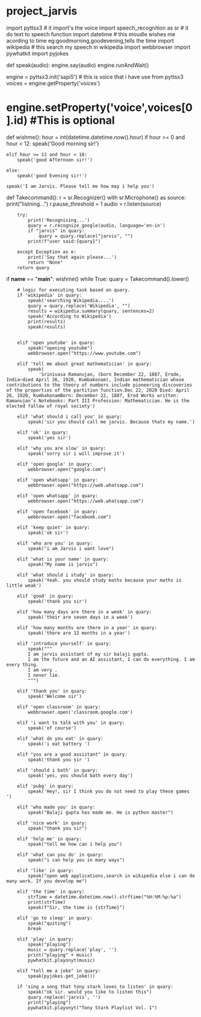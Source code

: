 # project_jarvis
import pyttsx3  # it import's the voice
import speech_recognition as sr  # it do text to speech function
import datetime  # this moudle wishes me acording to time eg:goodmorning,goodevening,tells the time
import wikipedia  # this search my speech in wikipedia
import webbrowser
import pywhatkit
import pyjokes


def speak(audio):
    engine.say(audio)
    engine.runAndWait()


engine = pyttsx3.init('sapi5')  # this is voice that i have use from pyttsx3
voices = engine.getProperty('voices')


# engine.setProperty('voice',voices[0].id)   #This is optional

def wishme():
    hour = int(datetime.datetime.now().hour)
    if hour >= 0 and hour < 12:
        speak('Good morning sir!')

    elif hour >= 12 and hour < 18:
        speak('good Afternoon sir!')

    else:
        speak('good Evening sir!')

    speak('I am Jarvis. Please tell me how may i help you')


def Takecommand():
    r = sr.Recognizer()
    with sr.Microphone() as source:
        print("listning...")
        r.pause_threshold = 1
        audio = r.listen(source)

        try:
            print('Recognising...')
            quary = r.recognize_google(audio, language='en-in')
            if "jarvis" in quary:
                quary = quary.replace("jarvis", "")
            print(f"user said:{quary}")

        except Exception as e:
            print('Say that again please...')
            return "None"
        return quary


if __name__ == "__main__":
    wishme()
    while True:
        quary = Takecommand().lower()

        # logic for executing task based on quary.
        if 'wikipedia' in quary:
            speak('searching Wikipedia....')
            quary = quary.replace('Wikipedia', "")
            results = wikipedia.summary(quary, sentences=2)
            speak('According to Wikipedia')
            print(results)
            speak(results)


        elif 'open youtube' in quary:
            speak("opening youtube")
            webbrowser.open("https://www.youtube.com")

        elif 'tell me about great mathematician' in quary:
            speak(
                'Srinivasa Ramanujan, (born December 22, 1887, Erode, India—died April 26, 1920, Kumbakonam), Indian mathematician whose contributions to the theory of numbers include pioneering discoveries of the properties of the partition function.Dec 22, 2020 Died: April 26, 1920, KumbakonamBorn: December 22, 1887, Erod Works written: Ramanujan’s Notebooks: Part III Profession: Mathematician. He is the elected fallow of royal society')

        elif 'what should i call you' in quary:
            speak('sir you should call me jarvis. Because thats my name.')

        elif 'ok' in quary:
            speak('yes sir')

        elif 'why you are slow' in quary:
            speak('sorry sir i will improve it')

        elif 'open google' in quary:
            webbrowser.open("google.com")

        elif 'open whatsapp' in quary:
            webbrowser.open("https://web.whatsapp.com")

        elif 'open whatsapp' in quary:
            webbrowser.open("https://web.whatsapp.com")

        elif 'open facebook' in quary:
            webbrowser.open("facebook.com")

        elif 'keep quiet' in quary:
            speak('ok sir')

        elif 'who are you' in quary:
            speak("i am Jarvis i want love")

        elif 'what is your name' in quary:
            speak("My name is jarvis")

        elif 'what should i study' in quary:
            speak('Yeah. you should study maths because your maths is little weak')

        elif 'good' in quary:
            speak('thank you sir')

        elif 'how many days are there in a week' in quary:
            speak('their are seven days in a week')

        elif 'how many months are there in a year' in quary:
            speak('there are 12 months in a year')

        elif 'introduce yourself' in quary:
            speak("""
            I am jarvis assistant of my sir balaji gupta. 
            I am the future and an AI assistant, I can do everything. I am every thing. 
            I am very .
            I never lie.
            """)

        elif 'thank you' in quary:
            speak('Welcome sir')

        elif 'open classroom' in quary:
            webbrowser.open('classroom.google.com')

        elif 'i want to talk with you' in quary:
            speak('of course')

        elif 'what do you eat' in quary:
            speak('i eat battery ')

        elif "you are a good assistant" in quary:
            speak('thank you sir ')

        elif 'should i bath' in quary:
            speak('yes, you should bath every day')

        elif 'pubg' in quary:
            speak('Hey!, sir I think you do not need to play these games ')

        elif 'who made you' in quary:
            speak("Balaji gupta has made me. He is python master")

        elif 'nice work' in quary:
            speak("thank you sir")

        elif 'help me' in quary:
            speak("tell me how can i help you")

        elif 'what can you do' in quary:
            speak("i can help you in many ways")

        elif 'like' in quary:
            speak("open web applications,search in wikipedia else i can do many work. If you develop me")

        elif 'the time' in quary:
            strTime = datetime.datetime.now().strftime("%H:%M:%p:%a")
            print(strTime)
            speak(f"Sir, the time is {strTime}")

        elif 'go to sleep' in quary:
            speak("quiting")
            break

        elif 'play' in quary:
            speak("playing")
            music = quary.replace('play', '')
            print("playing" + music)
            pywhatkit.playonyt(music)

        elif "tell me a joke" in quary:
            speak(pyjokes.get_joke())

        if 'sing a song that tony stark loves to listen' in quary:
            speak("ok sir. would you like to listen this")
            quary.replace('jarvis', '')
            print("playing")
            pywhatkit.playonyt("Tony Stark Playlist Vol. 1")




